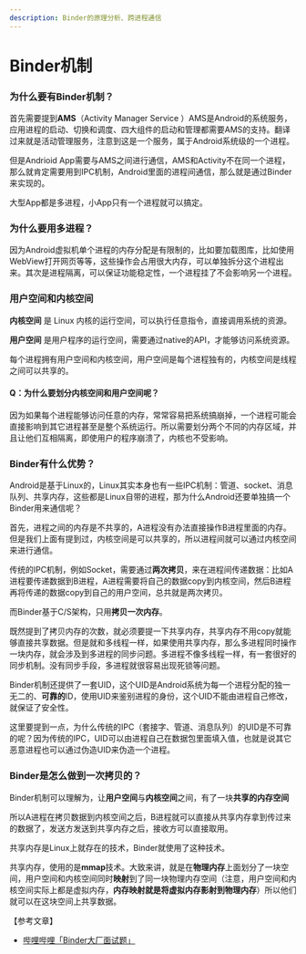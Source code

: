 ```yaml
---
description: Binder的原理分析、跨进程通信
---
```


# Binder机制

### 为什么要有Binder机制？

首先需要提到**AMS**（Activity Manager Service ）AMS是Android的系统服务，应用进程的启动、切换和调度、四大组件的启动和管理都需要AMS的支持。翻译过来就是活动管理服务，注意到这是一个服务，属于Android系统级的一个进程。

但是Andrioid App需要与AMS之间进行通信，AMS和Activity不在同一个进程，那么就肯定需要用到IPC机制，Android里面的进程间通信，那么就是通过Binder来实现的。

大型App都是多进程，小App只有一个进程就可以搞定。

### 为什么要用多进程？

因为Android虚拟机单个进程的内存分配是有限制的，比如要加载图库，比如使用WebView打开网页等等，这些操作会占用很大内存，可以单独拆分这个进程出来。其次是进程隔离，可以保证功能稳定性，一个进程挂了不会影响另一个进程。

### 用户空间和内核空间

**内核空间** 是 Linux 内核的运行空间，可以执行任意指令，直接调用系统的资源。

**用户空间** 是用户程序的运行空间，需要通过native的API，才能够访问系统资源。

每个进程拥有用户空间和内核空间，用户空间是每个进程独有的，内核空间是线程之间可以共享的。

#### Q：为什么要划分内核空间和用户空间呢？

因为如果每个进程能够访问任意的内存，常常容易把系统搞崩掉，一个进程可能会直接影响到其它进程甚至是整个系统运行。所以需要划分两个不同的内存区域，并且让他们互相隔离，即使用户的程序崩溃了，内核也不受影响。

### Binder有什么优势？

Android是基于Linux的，Linux其实本身也有一些IPC机制：管道、socket、消息队列、共享内存，这些都是Linux自带的进程，那为什么Android还要单独搞一个Binder用来通信呢？

首先，进程之间的内存是不共享的，A进程没有办法直接操作B进程里面的内存。但是我们上面有提到过，内核空间是可以共享的，所以进程间就可以通过内核空间来进行通信。

传统的IPC机制，例如Socket，需要通过**两次拷贝**，来在进程间传递数据：比如A进程要传递数据到B进程，A进程需要将自己的数据copy到内核空间，然后B进程再将传递的数据copy到自己的用户空间，总共就是两次拷贝。

而Binder基于C/S架构，只用**拷贝一次内存**。

既然提到了拷贝内存的次数，就必须要提一下共享内存，共享内存不用copy就能够直接共享数据。但是就和多线程一样，如果使用共享内存，那么多进程同时操作一块内存，就会涉及到多进程的同步问题。多进程不像多线程一样，有一套很好的同步机制。没有同步手段，多进程就很容易出现死锁等问题。

Binder机制还提供了一套UID，这个UID是Android系统为每一个进程分配的独一无二的、**可靠的**ID，使用UID来鉴别进程的身份，这个UID不能由进程自己修改，就保证了安全性。

这里要提到一点，为什么传统的IPC（套接字、管道、消息队列）的UID是不可靠的呢？因为传统的IPC，UID可以由进程自己在数据包里面填入值，也就是说其它恶意进程也可以通过伪造UID来伪造一个进程。

### Binder是怎么做到一次拷贝的？

Binder机制可以理解为，让**用户空间**与**内核空间**之间，有了一块**共享的内存空间**&#x20;

所以A进程在拷贝数据到内核空间之后，B进程就可以直接从共享内存拿到传过来的数据了，发送方发送到共享内存之后，接收方可以直接取用。

共享内存是Linux上就存在的技术，Binder就使用了这种技术。

共享内存，使用的是**mmap**技术。大致来讲，就是在**物理内存**上面划分了一块空间，用户空间和内核空间同时**映射**到了同一块物理内存空间（注意，用户空间和内核空间实际上都是虚拟内存，**内存映射就是将虚拟内存影射到物理内存**）所以他们就可以在这块空间上共享数据。



【参考文章】

* [哔哩哔哩「Binder大厂面试题」](https://www.bilibili.com/video/BV13A411J7i4?p=3\&spm\_id\_from=pageDriver)



